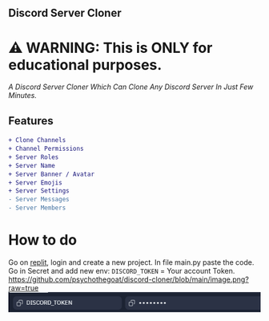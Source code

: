 ## Discord Server Cloner
# ⚠ WARNING: This is ONLY for educational purposes.

*A Discord Server Cloner Which Can Clone Any Discord Server In Just Few Minutes.*
## Features
```diff
+ Clone Channels
+ Channel Permissions
+ Server Roles
+ Server Name
+ Server Banner / Avatar
+ Server Emojis
+ Server Settings 
- Server Messages
- Server Members
```
# How to do
Go on [replit](https://replit.com/~), login and create a new project.
In file main.py paste the code.
Go in Secret and add new env: `DISCORD_TOKEN` = Your account Token.
https://github.com/psychothegoat/discord-cloner/blob/main/image.png?raw=true
![Token](https://github.com/psychothegoat/discord-cloner/blob/main/image.png)
